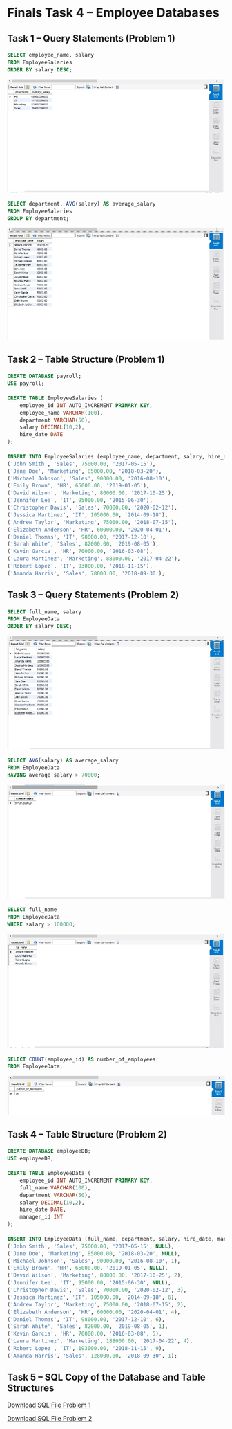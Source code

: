 # Finals Task 4 – Employee Databases

## Task 1 – Query Statements (Problem 1)
```sql
SELECT employee_name, salary
FROM EmployeeSalaries
ORDER BY salary DESC;
```
![Alt Text](https://github.com/kbacus24-0576/EDM-PORTFOLIO-KELLY/blob/main/Final%20task%204/Images/ft41.jpg)

```sql
SELECT department, AVG(salary) AS average_salary
FROM EmployeeSalaries
GROUP BY department;
```
![Alt Text](https://github.com/kbacus24-0576/EDM-PORTFOLIO-KELLY/blob/main/Final%20task%204/Images/ft42.jpg)

## Task 2 – Table Structure (Problem 1)
```sql
CREATE DATABASE payroll;
USE payroll;

CREATE TABLE EmployeeSalaries (
    employee_id INT AUTO_INCREMENT PRIMARY KEY,
    employee_name VARCHAR(100),
    department VARCHAR(50),
    salary DECIMAL(10,2),
    hire_date DATE
);

INSERT INTO EmployeeSalaries (employee_name, department, salary, hire_date) VALUES
('John Smith', 'Sales', 75000.00, '2017-05-15'),
('Jane Doe', 'Marketing', 85000.00, '2018-03-20'),
('Michael Johnson', 'Sales', 90000.00, '2016-08-10'),
('Emily Brown', 'HR', 65000.00, '2019-01-05'),
('David Wilson', 'Marketing', 80000.00, '2017-10-25'),
('Jennifer Lee', 'IT', 95000.00, '2015-06-30'),
('Christopher Davis', 'Sales', 70000.00, '2020-02-12'),
('Jessica Martinez', 'IT', 105000.00, '2014-09-18'),
('Andrew Taylor', 'Marketing', 75000.00, '2018-07-15'),
('Elizabeth Anderson', 'HR', 60000.00, '2020-04-01'),
('Daniel Thomas', 'IT', 98000.00, '2017-12-10'),
('Sarah White', 'Sales', 82000.00, '2019-08-05'),
('Kevin Garcia', 'HR', 70000.00, '2016-03-08'),
('Laura Martinez', 'Marketing', 88000.00, '2017-04-22'),
('Robert Lopez', 'IT', 93000.00, '2018-11-15'),
('Amanda Harris', 'Sales', 78000.00, '2018-09-30');
```
## Task 3 – Query Statements (Problem 2)
```sql
SELECT full_name, salary
FROM EmployeeData
ORDER BY salary DESC;
```
![Alt Text](https://github.com/kbacus24-0576/EDM-PORTFOLIO-KELLY/blob/main/Final%20task%204/Images/ft421.jpg)

```sql
SELECT AVG(salary) AS average_salary
FROM EmployeeData
HAVING average_salary > 70000;
```
![Alt Text](https://github.com/kbacus24-0576/EDM-PORTFOLIO-KELLY/blob/main/Final%20task%204/Images/ft422.jpg)

```sql
SELECT full_name
FROM EmployeeData
WHERE salary > 100000;
```
![Alt Text](https://github.com/kbacus24-0576/EDM-PORTFOLIO-KELLY/blob/main/Final%20task%204/Images/ft423.jpg)

```sql
SELECT COUNT(employee_id) AS number_of_employees
FROM EmployeeData;
```
![Alt Text](https://github.com/kbacus24-0576/EDM-PORTFOLIO-KELLY/blob/main/Final%20task%204/Images/ft424.jpg)


## Task 4 – Table Structure (Problem 2)
```sql
CREATE DATABASE employeeDB;
USE employeeDB;

CREATE TABLE EmployeeData (
    employee_id INT AUTO_INCREMENT PRIMARY KEY,
    full_name VARCHAR(100),
    department VARCHAR(50),
    salary DECIMAL(10,2),
    hire_date DATE,
    manager_id INT
);

INSERT INTO EmployeeData (full_name, department, salary, hire_date, manager_id) VALUES
('John Smith', 'Sales', 75000.00, '2017-05-15', NULL),
('Jane Doe', 'Marketing', 85000.00, '2018-03-20', NULL),
('Michael Johnson', 'Sales', 90000.00, '2016-08-10', 1),
('Emily Brown', 'HR', 65000.00, '2019-01-05', NULL),
('David Wilson', 'Marketing', 80000.00, '2017-10-25', 2),
('Jennifer Lee', 'IT', 95000.00, '2015-06-30', NULL),
('Christopher Davis', 'Sales', 70000.00, '2020-02-12', 3),
('Jessica Martinez', 'IT', 105000.00, '2014-09-18', 6),
('Andrew Taylor', 'Marketing', 75000.00, '2018-07-15', 2),
('Elizabeth Anderson', 'HR', 60000.00, '2020-04-01', 4),
('Daniel Thomas', 'IT', 98000.00, '2017-12-10', 6),
('Sarah White', 'Sales', 82000.00, '2019-08-05', 1),
('Kevin Garcia', 'HR', 70000.00, '2016-03-08', 5),
('Laura Martinez', 'Marketing', 188000.00, '2017-04-22', 4),
('Robert Lopez', 'IT', 193000.00, '2018-11-15', 9),
('Amanda Harris', 'Sales', 128000.00, '2018-09-30', 1);
```
## Task 5 – SQL Copy of the Database and Table Structures

[Download SQL File Problem 1](https://github.com/kbacus24-0576/EDM-PORTFOLIO-KELLY/blob/main/Final%20task%204/Files/ft4_prob1.sql)

[Download SQL File Problem 2](https://github.com/kbacus24-0576/EDM-PORTFOLIO-KELLY/blob/main/Final%20task%204/Files/ft4_pro2.sql)

